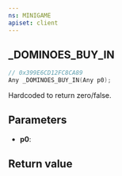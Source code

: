 ```yaml
---
ns: MINIGAME
apiset: client
---
```

## _DOMINOES_BUY_IN

```c
// 0x399E6CD12FC8CA89
Any _DOMINOES_BUY_IN(Any p0);
```

Hardcoded to return zero/false.

## Parameters
* **p0**:

## Return value

